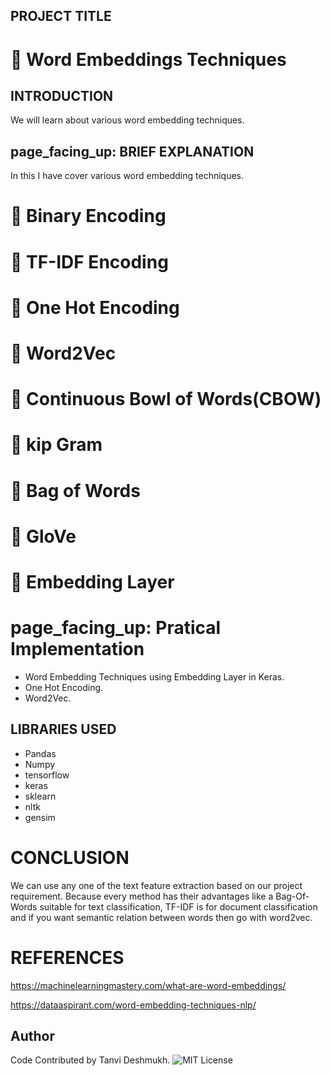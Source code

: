 ## PROJECT TITLE
# :pushpin: **Word Embeddings Techniques**


## INTRODUCTION
We will learn about various word embedding techniques.

## page_facing_up:  **BRIEF EXPLANATION**
In this I have cover various word embedding techniques.


# :pushpin: Binary Encoding
# :pushpin: TF-IDF Encoding
# :pushpin: One Hot Encoding
# :pushpin: Word2Vec
# :pushpin: Continuous Bowl of Words(CBOW)
# :pushpin: kip Gram
# :pushpin: Bag of Words
# :pushpin: GloVe
# :pushpin: Embedding Layer

# page_facing_up: **Pratical Implementation**

* Word Embedding Techniques using Embedding Layer in Keras.
* One Hot Encoding.
* Word2Vec.
 
## LIBRARIES USED

* Pandas
* Numpy
* tensorflow
* keras
* sklearn
* nltk
* gensim

#  CONCLUSION
We can use any one of the text feature extraction based on our project requirement. Because every method has their advantages  like a Bag-Of-Words suitable for text classification, TF-IDF is for document classification and if you want semantic relation between words then go with word2vec.
# REFERENCES
https://machinelearningmastery.com/what-are-word-embeddings/

https://dataaspirant.com/word-embedding-techniques-nlp/













## Author
Code Contributed by Tanvi Deshmukh.
![MIT License](https://img.shields.io/badge/Made_With_Jupyter-2CA5E0?style=for-the-badge_Color=whit)

  
